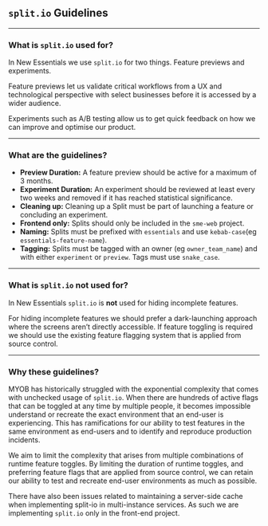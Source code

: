 ## `split.io` Guidelines

---

### What is `split.io` used for?
In New Essentials we use `split.io` for two things. Feature previews and experiments.

Feature previews let us validate critical workflows from a UX and technological perspective with select businesses before it is accessed by a wider audience.

Experiments such as A/B testing allow us to get quick feedback on how we can improve and optimise our product.

---

### What are the guidelines?
* **Preview Duration:** A feature preview should be active for a maximum of 3 months.
* **Experiment Duration:** An experiment should be reviewed at least every two weeks and removed if it has reached statistical significance.
* **Cleaning up:** Cleaning up a Split must be part of launching a feature or concluding an experiment.
* **Frontend only:** Splits should only be included in the `sme-web` project.
* **Naming:** Splits must be prefixed with `essentials` and use `kebab-case`(eg `essentials-feature-name`).
* **Tagging:** Splits must be tagged with an owner (eg `owner_team_name`) and with either `experiment` or `preview`. Tags must use `snake_case`.

---

### What is `split.io` **not** used for?
In New Essentials `split.io` is **not** used for hiding incomplete features. 

For hiding incomplete features we should prefer a dark-launching approach where the screens aren’t directly accessible. If feature toggling is required we should use the existing feature flagging system that is applied from source control.

---

### Why these guidelines?
MYOB has historically struggled with the exponential complexity that comes with unchecked usage of `split.io`. When there are hundreds of active flags that can be toggled at any time by multiple people, it becomes impossible understand or recreate the exact environment that an end-user is experiencing. This has ramifications for our ability to test features in the same environment as end-users and to identify and reproduce production incidents.

We aim to limit the complexity that arises from multiple combinations of runtime feature toggles. By limiting the duration of runtime toggles, and preferring feature flags that are applied from source control, we can retain our ability to test and recreate end-user environments as much as possible.

There have also been issues related to maintaining a server-side cache when implementing split-io in multi-instance services. As such we are implementing `split.io` only in the front-end project.